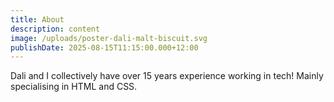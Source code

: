 ```yaml
---
title: About
description: content
image: /uploads/poster-dali-malt-biscuit.svg
publishDate: 2025-08-15T11:15:00.000+12:00
---
```

Dali and I collectively have over 15 years experience working in tech! Mainly specialising in HTML and CSS. 
